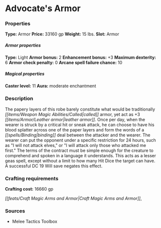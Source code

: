 ﻿---
Title: "Advocate's Armor"
Type: "Armor"
Price: "33160 gp"
Weight: "15 lbs."
Slot: "Armor"
Armor properties Type: "Light"
Armor bonus: "2"
Enhancement bonus: "+3"
Maximum dexterity: "6"
Armor check penalty: "0"
Arcane spell failure chance: "10"
Caster level: "11"
Aura: "moderate enchantment"
Description: |
  "The papery layers of this robe barely constitute what would be traditionally called armor, yet act as _+3 leather armor_. Once per day, when the wearer is struck by a critical hit or sneak attack, he can choose to have his blood splatter across one of the paper layers and form the words of a binding deal between the attacker and the wearer. The wearer can put the opponent under a specific restriction for 24 hours, such as "I will not attack elves," or "I will attack only those who attacked me first." The terms of the contract must be simple enough for the creature to comprehend and spoken in a language it understands. This acts as a lesser geas spell, except without a limit to how many Hit Dice the target can have. A successful DC 19 Will save negates this effect."
Crafting cost: "16660 gp"
Sources: "['Melee Tactics Toolbox']"
---

# Advocate's Armor

### Properties

**Type:** Armor **Price:** 33160 gp **Weight:** 15 lbs. **Slot:** Armor

##### Armor properties

**Type:** Light **Armor bonus:** 2 **Enhancement bonus:** +3 **Maximum dexterity:** 6 **Armor check penalty:** 0 **Arcane spell failure chance:** 10

##### Magical properties

**Caster level:** 11 **Aura:** moderate enchantment

### Description

The papery layers of this robe barely constitute what would be traditionally _[[items/Weapon Magic Abilities/Called|called]]_ armor, yet act as +3 _[[items/Armor/Leather armor|leather armor]]_. Once per day, when the wearer is struck by a critical hit or sneak attack, he can choose to have his blood splatter across one of the paper layers and form the words of a _[[spells/Binding|binding]]_ deal between the attacker and the wearer. The wearer can put the opponent under a specific restriction for 24 hours, such as "I will not attack elves," or "I will attack only those who attacked me first." The terms of the contract must be simple enough for the creature to comprehend and spoken in a language it understands. This acts as a lesser geas spell, except without a limit to how many Hit Dice the target can have. A successful DC 19 Will save negates this effect.

### Crafting requirements

**Crafting cost:** 16660 gp

_[[feats/Craft Magic Arms and Armor|Craft Magic Arms and Armor]]_,

### Sources

* Melee Tactics Toolbox